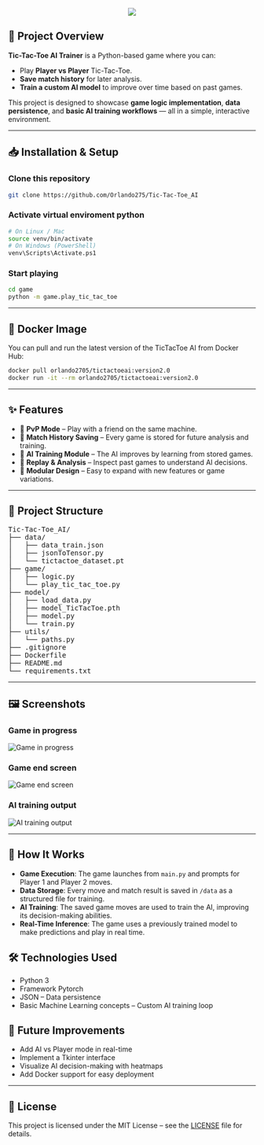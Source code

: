 <!-- Banner -->
<p align="center">
  <img src="https://capsule-render.vercel.app/api?type=rect&color=gradient&height=100&section=header&text=Tic-Tac-Toe%20AI%20Trainer&fontSize=40&animation=fadeIn" />
</p>

## 🎯 Project Overview
**Tic-Tac-Toe AI Trainer** is a Python-based game where you can:
- Play **Player vs Player** Tic-Tac-Toe.
- **Save match history** for later analysis.
- **Train a custom AI model** to improve over time based on past games.

This project is designed to showcase **game logic implementation**, **data persistence**, and **basic AI training workflows** — all in a simple, interactive environment.

---

## 📥 Installation & Setup

### Clone this repository
```bash
git clone https://github.com/Orlando275/Tic-Tac-Toe_AI
```

### Activate virtual enviroment python 
```bash
# On Linux / Mac
source venv/bin/activate
# On Windows (PowerShell)
venv\Scripts\Activate.ps1
```

### Start playing
```bash
cd game
python -m game.play_tic_tac_toe
```

---

## 🐳 Docker Image

You can pull and run the latest version of the TicTacToe AI from Docker Hub:

```bash
docker pull orlando2705/tictactoeai:version2.0
docker run -it --rm orlando2705/tictactoeai:version2.0
```

---

## ✨ Features
- 👫 **PvP Mode** – Play with a friend on the same machine.
- 💾 **Match History Saving** – Every game is stored for future analysis and training.
- 🧠 **AI Training Module** – The AI improves by learning from stored games.
- 🎯 **Replay & Analysis** – Inspect past games to understand AI decisions.
- 🔄 **Modular Design** – Easy to expand with new features or game variations.

---

## 📂 Project Structure
<pre>
Tic-Tac-Toe_AI/
├── data/
│   ├── data_train.json
│   ├── jsonToTensor.py
│   └── tictactoe_dataset.pt
├── game/
│   ├── logic.py
│   └── play_tic_tac_toe.py
├── model/
│   ├── load_data.py
│   ├── model_TicTacToe.pth
│   ├── model.py
│   └── train.py
├── utils/
│   └── paths.py
├── .gitignore
├── Dockerfile
├── README.md
└── requirements.txt
</pre>
---

## 🖼️ Screenshots

### Game in progress
![Game in progress](https://github.com/user-attachments/assets/8328278b-aadf-4180-bfe7-40198af31f34)

### Game end screen
![Game end screen](https://github.com/user-attachments/assets/e291aed6-b898-4ec7-becd-a5bccb8e4610)

### AI training output
![AI training output](https://github.com/user-attachments/assets/4f65e74b-eb56-4688-981a-85f42d4b03f3)

---

## 🎯 How It Works

- **Game Execution**: The game launches from `main.py` and prompts for Player 1 and Player 2 moves.
- **Data Storage**: Every move and match result is saved in `/data` as a structured file for training.
- **AI Training**: The saved game moves are used to train the AI, improving its decision-making abilities.
- **Real-Time Inference**: The game uses a previously trained model to make predictions and play in real time.

## 🛠 Technologies Used
- Python 3
- Framework Pytorch
- JSON – Data persistence
- Basic Machine Learning concepts – Custom AI training loop

## 🚀 Future Improvements
- Add AI vs Player mode in real-time
- Implement a Tkinter interface 
- Visualize AI decision-making with heatmaps
- Add Docker support for easy deployment

---

## 📄 License
This project is licensed under the MIT License – see the [LICENSE](LICENSE) file for details.
